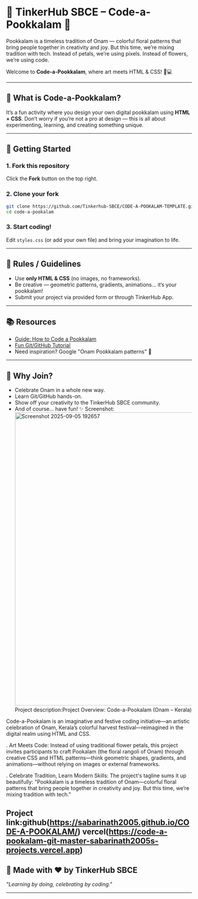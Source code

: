 # 🌸 TinkerHub SBCE – Code-a-Pookkalam 🌸

Pookkalam is a timeless tradition of Onam — colorful floral patterns that bring people together in creativity and joy.
But this time, we’re mixing tradition with tech. Instead of petals, we’re using pixels. Instead of flowers, we’re using code.

Welcome to **Code-a-Pookkalam**, where art meets HTML & CSS! 🎨💻

---

## 🎯 What is Code-a-Pookkalam?

It’s a fun activity where you design your own digital pookkalam using **HTML + CSS**.
Don’t worry if you’re not a pro at design — this is all about experimenting, learning, and creating something unique.

---

## 🚀 Getting Started

### 1. Fork this repository

Click the **Fork** button on the top right.

### 2. Clone your fork

```bash
git clone https://github.com/Tinkerhub-SBCE/CODE-A-POOKALAM-TEMPLATE.git
cd code-a-pookalam
```

### 3. Start coding!

Edit `styles.css` (or add your own file) and bring your imagination to life.

---

## 🌼 Rules / Guidelines

* Use **only HTML & CSS** (no images, no frameworks).
* Be creative — geometric patterns, gradients, animations… it’s your pookkalam!
* Submit your project via provided form or through TinkerHub App.

---

## 📚 Resources

* [Guide: How to Code a Pookkalam](https://code-a-pookalam-tinkerhub-sbce.vercel.app/)
* [Fun Git/GitHub Tutorial](https://thecompletegitguide.netlify.app/)
* Need inspiration? Google "Onam Pookkalam patterns" 🌸

---

## 🎉 Why Join?

* Celebrate Onam in a whole new way.
* Learn Git/GitHub hands-on.
* Show off your creativity to the TinkerHub SBCE community.
* And of course… have fun! ✨
Screenshot:<img width="987" height="793" alt="Screenshot 2025-09-05 192657" src="https://github.com/user-attachments/assets/ab92d3ab-4433-4ab2-a055-c6c4359a9a73" />
Project description:Project Overview: Code-a-Pookalam (Onam – Kerala)

Code-a-Pookalam is an imaginative and festive coding initiative—an artistic celebration of Onam, Kerala’s colorful harvest festival—reimagined in the digital realm using HTML and CSS.

. Art Meets Code: Instead of using traditional flower petals, this project invites participants to craft Pookalam (the floral rangoli of Onam) through creative CSS   and HTML patterns—think geometric shapes, gradients, and animations—without relying on images or external frameworks. 

. Celebrate Tradition, Learn Modern Skills: The project's tagline sums it up beautifully: "Pookkalam is a timeless tradition of Onam—colorful floral patterns that    bring people together in creativity and joy. But this time, we’re mixing tradition with tech."

Project link:github(https://sabarinath2005.github.io/CODE-A-POOKALAM/)
            vercel(https://code-a-pookalam-git-master-sabarinath2005s-projects.vercel.app)
---

## 🪷 Made with ❤️ by TinkerHub SBCE

*"Learning by doing, celebrating by coding."*

---
